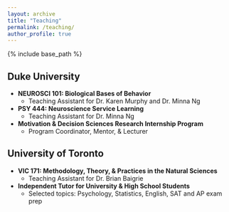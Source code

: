 ```yaml
---
layout: archive
title: "Teaching"
permalink: /teaching/
author_profile: true
---
```


{% include base_path %}


Duke University
---------
* **NEUROSCI 101: Biological Bases of Behavior**
  * Teaching Assistant for Dr. Karen Murphy and Dr. Minna Ng
* **PSY 444: Neuroscience Service Learning**
  * Teaching Assistant for Dr. Minna Ng
* **Motivation & Decision Sciences Research Internship Program**
  * Program Coordinator, Mentor, & Lecturer
  
 
University of Toronto
---------
* **VIC 171: Methodology, Theory, & Practices in the Natural Sciences**
  * Teaching Assistant for Dr. Brian Baigrie
* **Independent Tutor for University & High School Students**
  * Selected topics: Psychology, Statistics, English, SAT and AP exam prep



